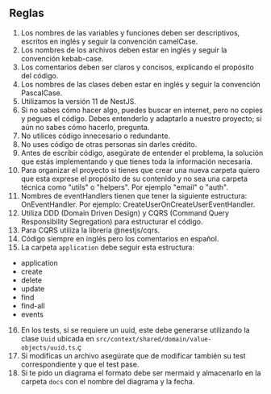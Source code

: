 ## Reglas

1. Los nombres de las variables y funciones deben ser descriptivos, escritos en inglés y seguir la convención camelCase.
2. Los nombres de los archivos deben estar en inglés y seguir la convención kebab-case.
3. Los comentarios deben ser claros y concisos, explicando el propósito del código.
4. Los nombres de las clases deben estar en inglés y seguir la convención PascalCase.
5. Utilizamos la versión 11 de NestJS.
6. Si no sabes cómo hacer algo, puedes buscar en internet, pero no copies y pegues el código. Debes entenderlo y adaptarlo a nuestro proyecto; si aún no sabes cómo hacerlo, pregunta.
7. No utilices código innecesario o redundante.
8. No uses código de otras personas sin darles crédito.
9. Antes de escribir código, asegúrate de entender el problema, la solución que estás implementando y que tienes toda la información necesaria.
10. Para organizar el proyecto si tienes que crear una nueva carpeta quiero que esta exprese el propósito de su contenido y no sea una carpeta técnica como "utils" o "helpers". Por ejemplo "email" o "auth".
11. Nombres de eventHandlers tienen que tener la siguiente estructura: <newAction>On<oldAction>EventHandler. Por ejemplo: CreateUserOnCreateUserEventHandler.
12. Utiliza DDD (Domain Driven Design) y CQRS (Command Query Responsibility Segregation) para estructurar el código.
13. Para CQRS utiliza la librería @nestjs/cqrs.  
14. Código siempre en inglés pero los comentarios en español.
15. La carpeta `application` debe seguir esta estructura:  
  - application  
  - create  
  - delete  
  - update  
  - find  
  - find-all  
  - events  
16. En los tests, si se requiere un uuid, este debe generarse utilizando la clase `Uuid` ubicada en `src/context/shared/domain/value-objects/uuid.ts`.ç
17. Si modificas un archivo asegúrate que de modificar también su test correspondiente y que el test pase.
18. Si te pido un diagrama el formato debe ser mermaid y almacenarlo en la carpeta `docs` con el nombre del diagrama y la fecha.
